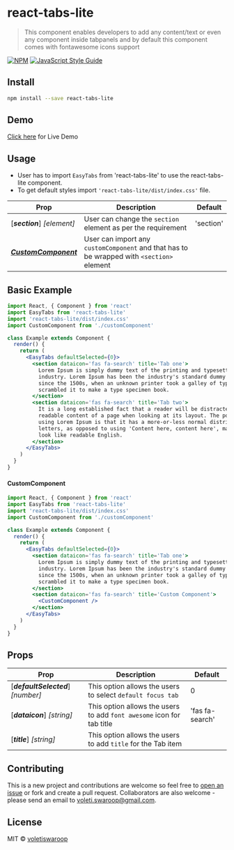 # react-tabs-lite

> This component enables developers to add any content/text or even any component inside tabpanels and by default this component comes with fontawesome icons support

[![NPM](https://img.shields.io/npm/v/react-tabs-lite.svg)](https://www.npmjs.com/package/react-tabs-lite)
[![JavaScript Style Guide](https://img.shields.io/badge/code_style-standard-brightgreen.svg)](https://standardjs.com)

## Install

```bash
npm install --save react-tabs-lite
```

## Demo

[Click here](https://voletiswaroop.github.io/react-tabs-lite/) for Live Demo

## Usage

- User has to import `EasyTabs` from 'react-tabs-lite' to use the react-tabs-lite component.
- To get default styles import `'react-tabs-lite/dist/index.css'` file.

| Prop                                      | Description                                                                               | Default   |
| ----------------------------------------- | ----------------------------------------------------------------------------------------- | --------- |
| [***section***] _[element]_               | User can change the `section` element as per the requirement                              | 'section' |
| [**_CustomComponent_**](#customComponent) | User can import any `customComponent` and that has to be wrapped with `<section>` element |

## Basic Example

```jsx
import React, { Component } from 'react'
import EasyTabs from 'react-tabs-lite'
import 'react-tabs-lite/dist/index.css'
import CustomComponent from './customComponent'

class Example extends Component {
  render() {
    return (
      <EasyTabs defaultSelected={0}>
        <section dataicon='fas fa-search' title='Tab one'>
          Lorem Ipsum is simply dummy text of the printing and typesetting
          industry. Lorem Ipsum has been the industry's standard dummy text ever
          since the 1500s, when an unknown printer took a galley of type and
          scrambled it to make a type specimen book.
        </section>
        <section dataicon='fas fa-search' title='Tab two'>
          It is a long established fact that a reader will be distracted by the
          readable content of a page when looking at its layout. The point of
          using Lorem Ipsum is that it has a more-or-less normal distribution of
          letters, as opposed to using 'Content here, content here', making it
          look like readable English.
        </section>
      </EasyTabs>
    )
  }
}
```

#### CustomComponent

```jsx
import React, { Component } from 'react'
import EasyTabs from 'react-tabs-lite'
import 'react-tabs-lite/dist/index.css'
import CustomComponent from './customComponent'

class Example extends Component {
  render() {
    return (
      <EasyTabs defaultSelected={0}>
        <section dataicon='fas fa-search' title='Tab one'>
          Lorem Ipsum is simply dummy text of the printing and typesetting
          industry. Lorem Ipsum has been the industry's standard dummy text ever
          since the 1500s, when an unknown printer took a galley of type and
          scrambled it to make a type specimen book.
        </section>
        <section dataicon='fas fa-search' title='Custom Component'>
          <CustomComponent />
        </section>
      </EasyTabs>
    )
  }
}
```

## Props

| Prop                               | Description                                                           | Default         |
| ---------------------------------- | --------------------------------------------------------------------- | --------------- |
| [***defaultSelected***] _[number]_ | This option allows the users to select `default focus tab`            | 0               |
| [***dataicon***] _[string]_        | This option allows the users to add `font awesome` icon for tab title | 'fas fa-search' |
| [***title***] _[string]_           | This option allows the users to add `title` for the Tab item          |

## Contributing

This is a new project and contributions are welcome so feel free to [open an issue](https://github.com/voletiswaroop/react-tabs-lite/issues) or fork and create a pull request. Collaborators are also welcome - please send an email to voleti.swaroop@gmail.com.

## License

MIT © [voletiswaroop](https://github.com/voletiswaroop)

